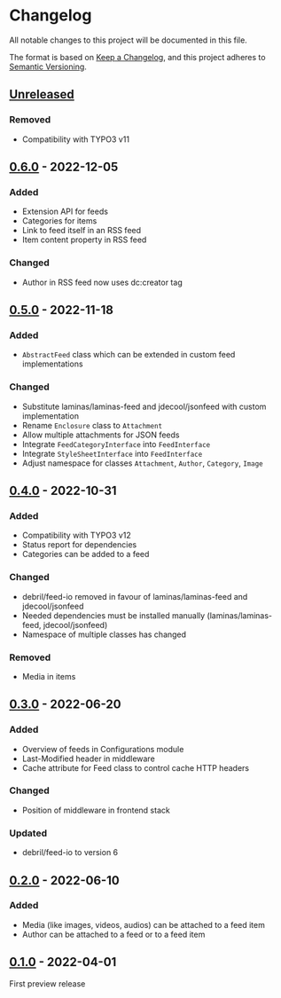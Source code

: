 # Changelog
All notable changes to this project will be documented in this file.

The format is based on [Keep a Changelog](https://keepachangelog.com/en/1.0.0/),
and this project adheres to [Semantic Versioning](https://semver.org/spec/v2.0.0.html).

## [Unreleased]

### Removed
- Compatibility with TYPO3 v11

## [0.6.0] - 2022-12-05

### Added
- Extension API for feeds
- Categories for items
- Link to feed itself in an RSS feed
- Item content property in RSS feed

### Changed
- Author in RSS feed now uses dc:creator tag

## [0.5.0] - 2022-11-18

### Added
- `AbstractFeed` class which can be extended in custom feed implementations

### Changed
- Substitute laminas/laminas-feed and jdecool/jsonfeed with custom implementation
- Rename `Enclosure` class to `Attachment`
- Allow multiple attachments for JSON feeds
- Integrate `FeedCategoryInterface` into `FeedInterface`
- Integrate `StyleSheetInterface` into `FeedInterface`
- Adjust namespace for classes `Attachment`, `Author`, `Category`, `Image`

## [0.4.0] - 2022-10-31

### Added
- Compatibility with TYPO3 v12
- Status report for dependencies
- Categories can be added to a feed

### Changed
- debril/feed-io removed in favour of laminas/laminas-feed and jdecool/jsonfeed
- Needed dependencies must be installed manually (laminas/laminas-feed, jdecool/jsonfeed)
- Namespace of multiple classes has changed

### Removed
- Media in items

## [0.3.0] - 2022-06-20

### Added
- Overview of feeds in Configurations module
- Last-Modified header in middleware
- Cache attribute for Feed class to control cache HTTP headers

### Changed
- Position of middleware in frontend stack

### Updated
- debril/feed-io to version 6

## [0.2.0] - 2022-06-10

### Added
- Media (like images, videos, audios) can be attached to a feed item
- Author can be attached to a feed or to a feed item

## [0.1.0] - 2022-04-01

First preview release

[Unreleased]: https://github.com/brotkrueml/typo3-feed-generator/compare/v0.6.0...HEAD
[0.6.0]: https://github.com/brotkrueml/typo3-feed-generator/compare/v0.5.0...v0.6.0
[0.5.0]: https://github.com/brotkrueml/typo3-feed-generator/compare/v0.4.0...v0.5.0
[0.4.0]: https://github.com/brotkrueml/typo3-feed-generator/compare/v0.3.0...v0.4.0
[0.3.0]: https://github.com/brotkrueml/typo3-feed-generator/compare/v0.2.0...v0.3.0
[0.2.0]: https://github.com/brotkrueml/typo3-feed-generator/compare/v0.1.0...v0.2.0
[0.1.0]: https://github.com/brotkrueml/typo3-feed-generator/releases/tag/v0.1.0
